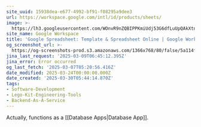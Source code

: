 ```yaml
---
site_uuid: 15938dea-e677-4992-bf91-f08295a9dee3
url: https://workspace.google.com/intl/id/products/sheets/
image: >-
  https://lh3.googleusercontent.com/WOnvR9nZQBIPPKmiUdj53G6dfLuUpQAkXtnsvYwRDfr5Cn_ZpkACdeZFUMbXt3Wh4z0udpcBRk-7snLoa5xCSemBnMaeOK9B4wAT2A=w1600-rj-e365
site_name: Google Workspace
title: 'Google Spreadsheet: Template & Spreadsheet Online | Google Workspace'
og_screenshot_url: >-
  https://og-screenshots-prod.s3.amazonaws.com/1366x768/80/false/5a114f796ea6997d60640614d340b231af3e2113fc131fda82cc505a4eadd9a8.jpeg
jina_last_request: '2025-03-09T06:45:12.395Z'
jina_error: Error occurred
og_last_fetch: '2025-03-07T05:20:56.416Z'
date_modified: 2025-03-24T00:00:00.000Z
date_created: '2025-03-30T05:44:14.870Z'
tags:
- Software-Development
- Lego-Kit-Engineering-Tools
- Backend-As-A-Service
---
```











Actually, functions as a [[Database Apps|Database App]].
